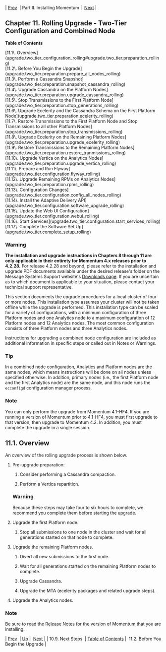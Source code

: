 | [Prev](upgrade.single_node.configuration.next_steps)  | Part II. Installing Momentum |  [Next](upgrade.two_tier.preparation.prepare_all_nodes_rolling) |

## Chapter 11. Rolling Upgrade - Two-Tier Configuration and Combined Node

**Table of Contents**

<dl class="toc">

<dt>[11.1\. Overview](upgrade.two_tier_configuration_rolling#upgrade.two_tier.preparation_rolling)</dt>

<dt>[11.2\. Before You Begin the Upgrade](upgrade.two_tier.preparation.prepare_all_nodes_rolling)</dt>

<dt>[11.3\. Perform a Cassandra Snapshot](upgrade.two_tier.preparation.snapshot_cassandra_rolling)</dt>

<dt>[11.4\. Upgrade Cassandra on the Platform Nodes](upgrade.two_tier.preparation.upgrade_cassandra_rolling)</dt>

<dt>[11.5\. Stop Transmissions to the First Platform Node](upgrade.two_tier.preparation.stop_generations_rolling)</dt>

<dt>[11.6\. Upgrade Ecelerity and the Cassandra Schema on the First Platform Node](upgrade.two_tier.preparation.ecelerity_rolling)</dt>

<dt>[11.7\. Restore Transmissions to the First Platform Node and Stop Transmissions to all other Platform Nodes](upgrade.two_tier.preparation.stop_transmissions_rolling)</dt>

<dt>[11.8\. Upgrade Ecelerity on the Remaining Platform Nodes](upgrade.two_tier.preparation.upgrade_ecelerity_rolling)</dt>

<dt>[11.9\. Restore Transmissions to the Remaining Platform Nodes](upgrade.two_tier.preparation.restore_tranmissions_rolling)</dt>

<dt>[11.10\. Upgrade Vertica on the Analytics Nodes](upgrade.two_tier.preparation.upgrade_vertica_rolling)</dt>

<dt>[11.11\. Prepare and Run Flyway](upgrade.two_tier.configuration.flyway_rolling)</dt>

<dt>[11.12\. Upgrade Remaining RPMs on Analytics Nodes](upgrade.two_tier.preparation.rpms_rolling)</dt>

<dt>[11.13\. Configuration Changes](upgrade.two_tier.configuration.config_all_nodes_rolling)</dt>

<dt>[11.14\. Install the Adaptive Delivery API](upgrade.two_tier.configuration.software_upgrade_rolling)</dt>

<dt>[11.15\. Update the Web UI Configuration](upgrade.two_tier.configuration.webui_rolling)</dt>

<dt>[11.16\. Start Services](upgrade.two_tier.configuration.start_services_rolling)</dt>

<dt>[11.17\. Complete the Software Set Up](upgrade.two_tier.complete_setup_rolling)</dt>

</dl>

### Warning

**The installation and upgrade instructions in Chapters 8 through 11 are only applicable in their entirety for Momentum 4.x releases prior to 4.2.28.**                                                                                                                                                 For release 4.2.28 and beyond, please refer to the installation and upgrade PDF documents available under the desired release's folder on the Message Systems Support website's [Downloads page](https://support.messagesystems.com/start/). If you are uncertain as to which document is applicable to your situation, please contact your technical support representative.

<a class="indexterm" name="idp1149792"></a>

This section documents the upgrade procedures for a local cluster of four or more nodes. This installation type assumes your cluster will not be taken offline while the upgrade is performed. This installation type can be scaled for a variety of configurations, with a minimum configuration of three Platform nodes and one Analytics node to a maximum configuration of 12 Platform nodes and 12 Analytics nodes. The most common configuration consists of three Platform nodes and three Analytics nodes.

Instructions for upgrading a combined node configuration are included as additional information in specific steps or called out in Notes or Warnings.

### Tip

In a combined node configuration, Analytics and Platform nodes are the same nodes, which means instructions will be done on all nodes unless specified otherwise. In addition, primary nodes (i.e., the first Platform node and the first Analytics node) are the same node, and this node runs the `ecconfigd` configuration manager process.

### Note

You can only perform the upgrade from Momentum 4.1-HF4\. If you are running a version of Momentum prior to 4.1-HF4, you must first upgrade to that version, then upgrade to Momentum 4.2\. In addition, you must complete the upgrade in a single session.

## 11.1. Overview

An overview of the rolling upgrade process is shown below.

1.  Pre-upgrade preparation:

    1.  Consider performing a Cassandra compaction.

    2.  Perform a Vertica repartition.

    ### Warning

    Because these steps may take four to six hours to complete, we recommend you complete them before starting the upgrade.

2.  Upgrade the first Platform node.

    1.  Stop all submissions to one node in the cluster and wait for all generations started on that node to complete.

3.  Upgrade the remaining Platform nodes.

    1.  Divert all new submissions to the first node.

    2.  Wait for all generations started on the remaining Platform nodes to complete.

    3.  Upgrade Cassandra.

    4.  Upgrade the MTA (ecelerity packages and related upgrade steps).

4.  Upgrade the Analytics nodes.

### Note

Be sure to read the [Release Notes](https://support.messagesystems.com/start) for the version of Momentum that you are installing.

| [Prev](upgrade.single_node.configuration.next_steps)  | [Up](p.installing) |  [Next](upgrade.two_tier.preparation.prepare_all_nodes_rolling) |
| 10.9. Next Steps  | [Table of Contents](index) |  11.2. Before You Begin the Upgrade |

